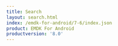 ```yaml
---
title: Search
layout: search.html
index: /emdk-for-android/7-6/index.json
product: EMDK For Android
productversion: '8.0'
---
```



















